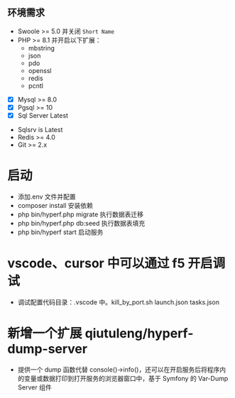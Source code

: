 ## 环境需求

- Swoole >= 5.0 并关闭 `Short Name`
- PHP >= 8.1 并开启以下扩展：
  - mbstring
  - json
  - pdo
  - openssl
  - redis
  - pcntl
- [x] Mysql >= 8.0
- [x] Pgsql >= 10
- [x] Sql Server Latest
- Sqlsrv is Latest
- Redis >= 4.0
- Git >= 2.x

# 启动

- 添加.env 文件并配置
- composer install 安装依赖
- php bin/hyperf.php migrate 执行数据表迁移
- php bin/hyperf.php db:seed 执行数据表填充
- php bin/hyperf start 启动服务

# vscode、cursor 中可以通过 f5 开启调试

- 调试配置代码目录：.vscode 中。kill_by_port.sh launch.json tasks.json

# 新增一个扩展 qiutuleng/hyperf-dump-server

- 提供一个 dump 函数代替 console()->info()，还可以在开启服务后将程序内的变量或数据打印到打开服务的浏览器窗口中，基于 Symfony 的 Var-Dump Server 组件
